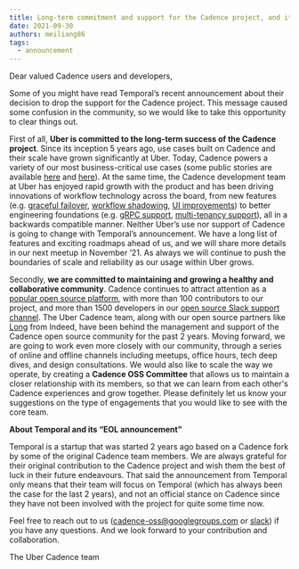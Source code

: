 ```yaml
---
title: Long-term commitment and support for the Cadence project, and its community
date: 2021-09-30
authors: meiliang86
tags:
  - announcement
---
```


Dear valued Cadence users and developers,


Some of you might have read Temporal’s recent announcement about their decision to drop the support for the Cadence project. This message caused some confusion in the community, so we would like to take this opportunity to clear things out.


First of all, **Uber is committed to the long-term success of the Cadence project**. Since its inception 5 years ago, use cases built on Cadence and their scale have grown significantly at Uber. Today, Cadence powers a variety of our most business-critical use cases (some public stories are available [here](https://eng.uber.com/hadoop-container-blog/) and [here](https://eng.uber.com/meet-sao-paulo-tech/)). At the same time, the Cadence development team at Uber has enjoyed rapid growth with the product and has been driving innovations of workflow technology across the board, from new features (e.g. [graceful failover](https://github.com/cadence-workflow/cadence/pulls?q=is%3Apr+graceful+failover), [workflow shadowing](https://cadenceworkflow.io/docs/java-client/workflow-replay-shadowing/#workflow-replayer), [UI improvements](https://github.com/cadence-workflow/cadence-web/commits/master)) to better engineering foundations (e.g. [gRPC support](https://github.com/cadence-workflow/cadence/pulls?q=is%3Apr+grpc), [multi-tenancy support](https://github.com/cadence-workflow/cadence/pulls?q=is%3Apr+label%3A%22cadence+multi-tenancy%22+)), all in a backwards compatible manner. Neither Uber’s use nor support of Cadence is going to change with Temporal’s announcement. We have a long list of features and exciting roadmaps ahead of us, and we will share more details in our next meetup in November ‘21. As always we will continue to push the boundaries of scale and reliability as our usage within Uber grows.

<!-- truncate -->

Secondly, **we are committed to maintaining and growing a healthy and collaborative community**. Cadence continues to attract attention as a [popular open source platform](https://star-history.t9t.io/#cadence-workflow/cadence), with more than 100 contributors to our project, and more than 1500 developers in our [open source Slack support channel](https://t.uber.com/cadence-slack). The Uber Cadence team, along with our open source partners like [Long](https://www.linkedin.com/in/prclqz/) from Indeed, have been behind the management and support of the Cadence open source community for the past 2 years. Moving forward, we are going to work even more closely with our community, through a series of online and offline channels including meetups, office hours, tech deep dives, and design consultations. We would also like to scale the way we operate, by creating a **Cadence OSS Committee** that allows us to maintain a closer relationship with its members, so that we can learn from each other's Cadence experiences and grow together. Please definitely let us know your suggestions on the type of engagements that you would like to see with the core team.


**About Temporal and its “EOL announcement”**

Temporal is a startup that was started 2 years ago based on a Cadence fork by some of the original Cadence team members. We are always grateful for their original contribution to the Cadence project and wish them the best of luck in their future endeavours. That said the announcement from Temporal only means that their team will focus on Temporal (which has always been the case for the last 2 years), and not an official stance on Cadence since they have not been involved with the project for quite some time now.


Feel free to reach out to us ([cadence-oss@googlegroups.com](mailto:cadence-oss@googlegroups.com) or [slack](http://t.uber.com/cadence-slack)) if you have any questions. And we look forward to your contribution and collaboration.


The Uber Cadence team

